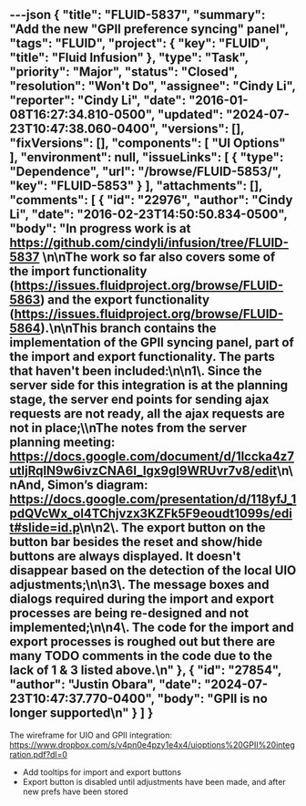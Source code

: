 ---json
{
  "title": "FLUID-5837",
  "summary": "Add the new \"GPII preference syncing\" panel",
  "tags": "FLUID",
  "project": {
    "key": "FLUID",
    "title": "Fluid Infusion"
  },
  "type": "Task",
  "priority": "Major",
  "status": "Closed",
  "resolution": "Won't Do",
  "assignee": "Cindy Li",
  "reporter": "Cindy Li",
  "date": "2016-01-08T16:27:34.810-0500",
  "updated": "2024-07-23T10:47:38.060-0400",
  "versions": [],
  "fixVersions": [],
  "components": [
    "UI Options"
  ],
  "environment": null,
  "issueLinks": [
    {
      "type": "Dependence",
      "url": "/browse/FLUID-5853/",
      "key": "FLUID-5853"
    }
  ],
  "attachments": [],
  "comments": [
    {
      "id": "22976",
      "author": "Cindy Li",
      "date": "2016-02-23T14:50:50.834-0500",
      "body": "In progress work is at <https://github.com/cindyli/infusion/tree/FLUID-5837>&#x20;\n\nThe work so far also covers some of the import functionality (<https://issues.fluidproject.org/browse/FLUID-5863>) and the export functionality (<https://issues.fluidproject.org/browse/FLUID-5864>).\n\nThis branch contains the implementation of the GPII syncing panel, part of the import and export functionality. The parts that haven't been included:\n\n1\\. Since the server side for this integration is at the planning stage, the server end points for sending ajax requests are not ready, all the ajax requests are not in place;\\\nThe notes from the server planning meeting: <https://docs.google.com/document/d/1Iccka4z7utljRqIN9w6ivzCNA6I_Igx9gI9WRUvr7v8/edit>\n\nAnd, Simon’s diagram: <https://docs.google.com/presentation/d/118yfJ_1pdQVcWx_ol4TChjvzx3KZFk5F9eoudt1099s/edit#slide=id.p>\n\n2\\. The export button on the button bar besides the reset and show/hide buttons are always displayed. It doesn't disappear based on the detection of the local UIO adjustments;\n\n3\\. The message boxes and dialogs required during the import and export processes are being re-designed and not implemented;\n\n4\\. The code for the import and export processes is roughed out but there are many TODO comments in the code due to the lack of 1 & 3 listed above.\n"
    },
    {
      "id": "27854",
      "author": "Justin Obara",
      "date": "2024-07-23T10:47:37.770-0400",
      "body": "GPII is no longer supported\n"
    }
  ]
}
---
The wireframe for UIO and GPII integration: <https://www.dropbox.com/s/v4pn0e4pzy1e4x4/uioptions%20GPII%20integration.pdf?dl=0>

* Add tooltips for import and export buttons
* Export button is disabled until adjustments have been made, and after new prefs have been stored

        